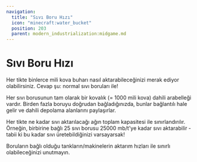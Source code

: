 ```yaml
---
navigation:
  title: "Sıvı Boru Hızı"
  icon: "minecraft:water_bucket"
  position: 203
  parent: modern_industrialization:midgame.md
---
```


# Sıvı Boru Hızı

Her tikte binlerce mili kova buharı nasıl aktarabileceğinizi merak ediyor olabilirsiniz. Cevap şu: normal sıvı boruları ile!

Her sıvı borusunun tam olarak bir kovalık (= 1000 mili kova) dahili arabelleği vardır. Birden fazla boruyu doğrudan bağladığınızda, bunlar bağlantılı hale gelir ve dahili depolama alanlarını paylaşırlar.

Her tikte ne kadar sıvı aktarılacağı ağın toplam kapasitesi ile sınırlandırılır. Örneğin, birbirine bağlı 25 sıvı borusu 25000 mb/t'ye kadar sıvı aktarabilir - tabii ki bu kadar sıvı üretebildiğinizi varsayarsak!

Boruların bağlı olduğu tankların/makinelerin aktarım hızları ile sınırlı olabileceğinizi unutmayın.


